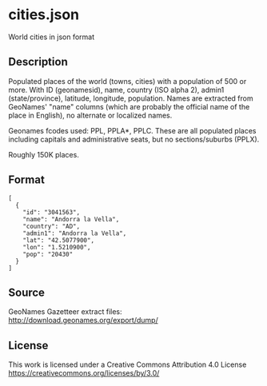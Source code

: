 # cities.json
World cities in json format

## Description

Populated places of the world (towns, cities) with a population of 500 or more. With ID (geonamesid), name, country (ISO alpha 2), admin1 (state/province), latitude, longitude, population. Names are extracted from GeoNames' "name" columns (which are probably the official name of the place in English), no alternate or localized names.

Geonames fcodes used: PPL, PPLA*, PPLC. These are all populated places including capitals and administrative seats, but no sections/suburbs (PPLX).

Roughly 150K places.

## Format
```
[
  {
    "id": "3041563",
    "name": "Andorra la Vella",
    "country": "AD",
    "admin1": "Andorra la Vella",
    "lat": "42.5077900",
    "lon": "1.5210900",
    "pop": "20430"
  }
]
```
## Source
GeoNames Gazetteer extract files: http://download.geonames.org/export/dump/

## License
This work is licensed under a Creative Commons Attribution 4.0 License
https://creativecommons.org/licenses/by/3.0/
